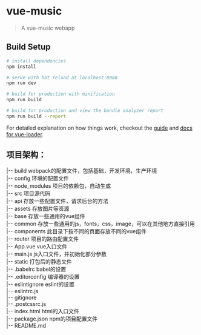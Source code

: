 # vue-music

> A vue-music webapp

## Build Setup

``` bash
# install dependencies
npm install

# serve with hot reload at localhost:8080
npm run dev

# build for production with minification
npm run build

# build for production and view the bundle analyzer report
npm run build --report
```

For detailed explanation on how things work, checkout the [guide](http://vuejs-templates.github.io/webpack/) and [docs for vue-loader](http://vuejs.github.io/vue-loader).

## 项目架构：

|-- build   webpack的配置文件，包括基础，开发环境，生产环境  
|-- config  环境的配置文件  
|-- node_modules    项目的依赖包，自动生成  
|-- src     项目源代码  
  |-- api     存放一些配置文件，请求后台的方法  
  |-- assets  存放图片等资源  
  |-- base    存放一些通用的vue组件  
  |-- common  存放一些通用的js，fonts，css，image，可以在其他地方直接引用  
  |-- components  此目录下按不同的页面存放不同的vue组件  
  |-- router      项目的路由配置文件  
  |-- App.vue     vue入口文件  
  |-- main.js     js入口文件，并初始化部分参数  
|-- static  打包后的静态文件  
|-- .babelrc    babel的设置  
|-- .editorconfig   编译器的设置  
|-- eslintignore    eslint的设置  
|-- eslintrc.js  
|-- gitignore   
|-- .postcssrc.js   
|-- index.html      html的入口文件  
|-- package.json    npm的项目配置文件  
|-- README.md  